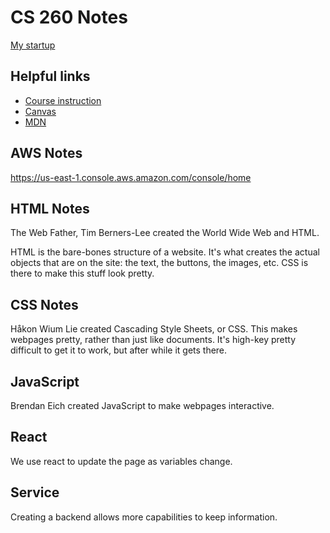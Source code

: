 # CS 260 Notes

[My startup](https://simon.cs260.click)

## Helpful links

- [Course instruction](https://github.com/webprogramming260)
- [Canvas](https://byu.instructure.com)
- [MDN](https://developer.mozilla.org)

## AWS Notes

https://us-east-1.console.aws.amazon.com/console/home

## HTML Notes

The Web Father, Tim Berners-Lee created the World Wide Web and HTML.

HTML is the bare-bones structure of a website. It's what creates the actual objects that are on the site: the text, the buttons, the images, etc. CSS is there to make this stuff look pretty.

## CSS Notes

Håkon Wium Lie created Cascading Style Sheets, or CSS. This makes webpages pretty, rather than just like documents. It's high-key pretty difficult to get it to work, but after while it gets there.

## JavaScript

Brendan Eich created JavaScript to make webpages interactive.

## React

We use react to update the page as variables change.

## Service

Creating a backend allows more capabilities to keep information.
